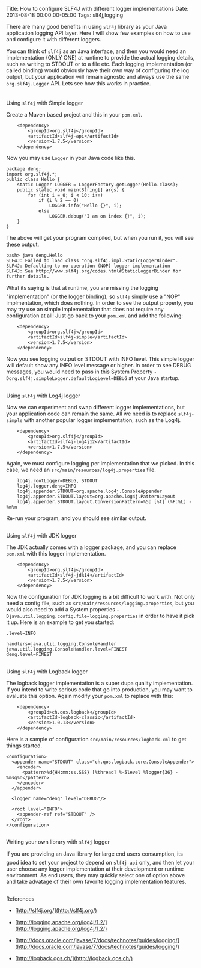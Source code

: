Title: How to configure SLF4J with different logger implementations
Date: 2013-08-18 00:00:00-05:00
Tags: slf4j,logging



There are many good benefits in using `slf4j` library as your Java
application logging API layer. Here I will show few examples on how
to use and configure it with different loggers.

You can think of `slf4j` as an Java interface, and then you would
need an implementation (ONLY ONE) at runtime to provide the actual
logging details, such as writing to STDOUT or to a file etc. Each
logging implementation (or called binding) would obviously have their
own way of configuring the log output, but your application will remain
agnostic and always use the same `org.slf4j.Logger` API. Lets see how
this works in practice.

## 
Using `slf4j` with Simple logger

Create a Maven based project and this in your `pom.xml`.

        <dependency>
            <groupId>org.slf4j</groupId>
            <artifactId>slf4j-api</artifactId>
            <version>1.7.5</version>
        </dependency>

Now you may use `Logger` in your Java code like this.

    package deng;
    import org.slf4j.*;
    public class Hello {
        static Logger LOGGER = LoggerFactory.getLogger(Hello.class);
        public static void main(String[] args) {
            for (int i = 0; i < 10; i++)
                if (i % 2 == 0)
                    LOGGER.info("Hello {}", i);
                else
                    LOGGER.debug("I am on index {}", i);
        }
    }

The above will get your program compiled, but when you run it, you will see these output.

    bash> java deng.Hello
    SLF4J: Failed to load class "org.slf4j.impl.StaticLoggerBinder".
    SLF4J: Defaulting to no-operation (NOP) logger implementation
    SLF4J: See http://www.slf4j.org/codes.html#StaticLoggerBinder for further details.

What its saying is that at runtime, you are missing the logging "implementation" (or the
logger binding), so `slf4j` simply use a "NOP" implmentation, which does nothing. In order
to see the output properly, you may try use an simple implementation that does not require
any configuration at all! Just go back to your `pom.xml` and add the following:

        <dependency>
            <groupId>org.slf4j</groupId>
            <artifactId>slf4j-simple</artifactId>
            <version>1.7.5</version>
        </dependency>

Now you see logging output on STDOUT with INFO level. This simple logger will default
show any INFO level message or higher. In order to see DEBUG messages, you would
need to pass in this System Property `-Dorg.slf4j.simpleLogger.defaultLogLevel=DEBUG`
at your Java startup.

## 
Using `slf4j` with Log4j logger

Now we can experiment and swap different logger implementations, but your application code
can remain the same. All we need is to replace `slf4j-simple` with another popular logger
implementation, such as the Log4j.

        <dependency>
            <groupId>org.slf4j</groupId>
            <artifactId>slf4j-log4j12</artifactId>
            <version>1.7.5</version>
        </dependency>

Again, we must configure logging per implementation that we picked.
In this case, we need an `src/main/resources/log4j.properties` file.

        log4j.rootLogger=DEBUG, STDOUT
        log4j.logger.deng=INFO
        log4j.appender.STDOUT=org.apache.log4j.ConsoleAppender
        log4j.appender.STDOUT.layout=org.apache.log4j.PatternLayout
        log4j.appender.STDOUT.layout.ConversionPattern=%5p [%t] (%F:%L) - %m%n

Re-run your program, and you should see similar output.

## 
Using `slf4j` with JDK logger

The JDK actually comes with a logger package, and you can replace `pom.xml`
with this logger implementation.

        <dependency>
            <groupId>org.slf4j</groupId>
            <artifactId>slf4j-jdk14</artifactId>
            <version>1.7.5</version>
        </dependency>

Now the configuration for JDK logging is a bit difficult to work with. Not only need a
config file, such as `src/main/resources/logging.properties`, but you would also need
to add a System properties `-Djava.util.logging.config.file=logging.properties`
in order to have it pick it up. Here is an example to get you started:

    .level=INFO

    handlers=java.util.logging.ConsoleHandler
    java.util.logging.ConsoleHandler.level=FINEST
    deng.level=FINEST

## 
Using `slf4j` with Logback logger

The logback logger implementation is a super dupa quality implementation. If you intend
to write serious code that go into production, you may want to evaluate this option. Again
modify your `pom.xml` to replace with this:

        <dependency>
            <groupId>ch.qos.logback</groupId>
            <artifactId>logback-classic</artifactId>
            <version>1.0.13</version>
        </dependency>

Here is a sample of configuration `src/main/resources/logback.xml` to get things started.

    <configuration>
      <appender name="STDOUT" class="ch.qos.logback.core.ConsoleAppender">
        <encoder>
          <pattern>%d{HH:mm:ss.SSS} [%thread] %-5level %logger{36} - %msg%n</pattern>
        </encoder>
      </appender>
    
      <logger name="deng" level="DEBUG"/>
    
      <root level="INFO">
        <appender-ref ref="STDOUT" />
      </root>
    </configuration>

## 
Writing your own library with `slf4j` logger

If you are providing an Java library for large end users consumption, its good idea to
set your project to depend on `slf4j-api` only, and then let your user choose any
logger implementation at their development or runtime environment. As end users, they
may quickly select one of option above and take advatage of their own favorite logging
implementation features.

## 
References

- [http://slf4j.org/](http://slf4j.org/)

- [http://logging.apache.org/log4j/1.2/](http://logging.apache.org/log4j/1.2/)

- [http://docs.oracle.com/javase/7/docs/technotes/guides/logging/](http://docs.oracle.com/javase/7/docs/technotes/guides/logging/)

- [http://logback.qos.ch/](http://logback.qos.ch/)

